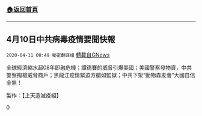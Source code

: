 ###  [:house:返回首頁](https://github.com/ourhimalayas/txt)
---

## 4月10日中共病毒疫情要聞快報
`2020-04-11 00:49 秘密翻译组` [轉載自GNews](https://gnews.org/zh-hant/169117/)

全球經濟縮水超08年即融危機；譚德賽的威脅引爆美國；美國警察發物資，中共警察掏槍威脅商戶；黑龍江疫情緊迫方艙如監獄；中共下架“動物森友會”大國自信全無！



製作：【上天造滅疫組】

0
